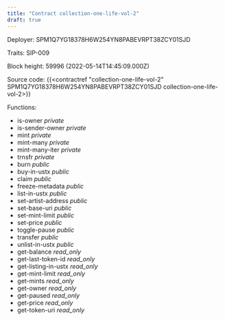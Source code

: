 ```yaml
---
title: "Contract collection-one-life-vol-2"
draft: true
---
```

Deployer: SPM1Q7YG18378H6W254YN8PABEVRPT38ZCY01SJD

Traits:
SIP-009 



Block height: 59996 (2022-05-14T14:45:09.000Z)

Source code: {{<contractref "collection-one-life-vol-2" SPM1Q7YG18378H6W254YN8PABEVRPT38ZCY01SJD collection-one-life-vol-2>}}

Functions:

* is-owner _private_
* is-sender-owner _private_
* mint _private_
* mint-many _private_
* mint-many-iter _private_
* trnsfr _private_
* burn _public_
* buy-in-ustx _public_
* claim _public_
* freeze-metadata _public_
* list-in-ustx _public_
* set-artist-address _public_
* set-base-uri _public_
* set-mint-limit _public_
* set-price _public_
* toggle-pause _public_
* transfer _public_
* unlist-in-ustx _public_
* get-balance _read_only_
* get-last-token-id _read_only_
* get-listing-in-ustx _read_only_
* get-mint-limit _read_only_
* get-mints _read_only_
* get-owner _read_only_
* get-paused _read_only_
* get-price _read_only_
* get-token-uri _read_only_
